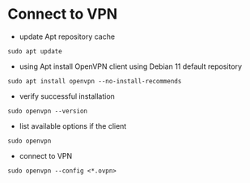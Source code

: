 # Connect to VPN

* update Apt repository cache
```
sudo apt update
```

* using Apt install OpenVPN client using Debian 11 default repository
```
sudo apt install openvpn --no-install-recommends
```

* verify successful installation
```
sudo openvpn --version
```

* list available options if the client
```
sudo openvpn
```

* connect to VPN
```
sudo openvpn --config <*.ovpn>
```
